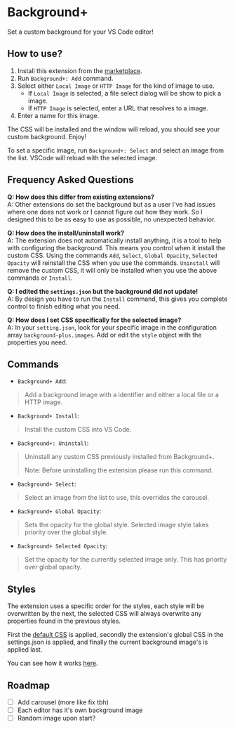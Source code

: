 # Background+

Set a custom background for your VS Code editor!

## How to use?

1. Install this extension from the [marketplace](https://marketplace.visualstudio.com/items?itemName=mhargreaves.background-plus).
2. Run `Background+: Add` command.
3. Select either `Local Image` or `HTTP Image` for the kind of image to use.
   - If `Local Image` is selected, a file select dialog will be show to pick a image.
   - If `HTTP Image` is selected, enter a URL that resolves to a image.
4. Enter a name for this image.

The CSS will be installed and the window will reload, you should see your custom background. Enjoy!

To set a specific image, run `Background+: Select` and select an image from the list. VSCode will reload with the selected image.

## Frequency Asked Questions

**Q: How does this differ from existing extensions?** \
A: Other extensions do set the background but as a user I've had issues where one does not work or I cannot figure out how they work. So I designed this to be as easy to use as possible, no unexpected behavior.

**Q: How does the install/uninstall work?** \
A: The extension does not automatically install anything, it is a tool to help with configuring the background. This means you control when it install the custom CSS. Using the commands `Add`, `Select`, `Global Opacity`, `Selected Opacity` will reinstall the CSS when you use the commands. `Uninstall` will remove the custom CSS, it will only be installed when you use the above commands or `Install`.

**Q: I edited the `settings.json` but the background did not update!** \
A: By design you have to run the `Install` command, this gives you complete control to finish editing what you need.

**Q: How does I set CSS specifically for the selected image?** \
A: In your `setting.json`, look for your specific image in the configuration array `background-plus.images`. Add or edit the `style` object with the properties you need.

## Commands

- `Background+ Add`:

> Add a background image with a identifier and either a local file or a HTTP image.

- `Background+ Install`:

> Install the custom CSS into VS Code.

- `Background+: Uninstall`:

> Uninstall any custom CSS previously installed from Background+.
>
> Note: Before uninstalling the extension please run this command.

- `Background+ Select`:

> Select an image from the list to use, this overrides the carousel.

- `Background+ Global Opacity`:

> Sets the opacity for the global style. Selected image style takes priority over the global style.

- `Background+ Selected Opacity`:

> Set the opacity for the currently selected image only. This has priority over global opacity.

## Styles

The extension uses a specific order for the styles, each style will be overwritten by the next, the selected CSS will always overwrite any properties found in the previous styles.

First the [default CSS](https://github.com/Solaris9/vscode-background-plus/blob/main/src/background.ts#L14-L19) is applied, secondly the extension's global CSS in the settings.json is applied, and finally the current background image's is applied last.

You can see how it works [here](https://github.com/Solaris9/vscode-background-plus/blob/main/src/background.ts#L75-L80).

## Roadmap

- [ ] Add carousel (more like fix tbh)
- [ ] Each editor has it's own background image
- [ ] Random image upon start?
